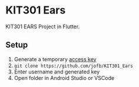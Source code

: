# KIT301 Ears

KIT301 EARS Project in Flutter.

## Setup
1. Generate a temporary [access key](https://docs.github.com/en/authentication/keeping-your-account-and-data-secure/managing-your-personal-access-tokens)
2. `git clone https://github.com/jofb/KIT301_Ears`
3. Enter username and generated key
4. Open folder in Android Studio or VSCode
